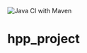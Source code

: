 ![Java CI with Maven](https://github.com/kamilcglr/hpp_project_gr6/workflows/Java%20CI%20with%20Maven/badge.svg)
# hpp_project
